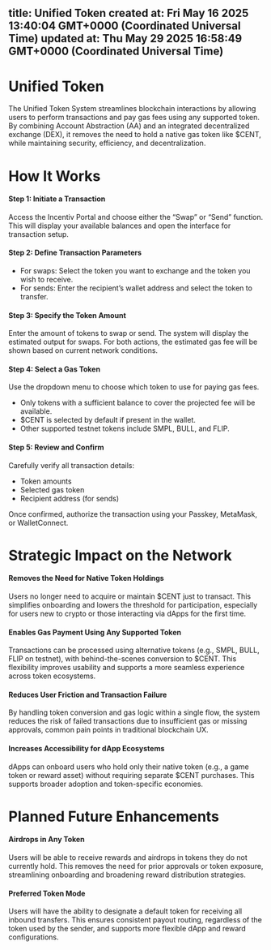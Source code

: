
title: Unified Token
created at: Fri May 16 2025 13:40:04 GMT+0000 (Coordinated Universal Time)
updated at: Thu May 29 2025 16:58:49 GMT+0000 (Coordinated Universal Time)
---

# Unified Token

The Unified Token System streamlines blockchain interactions by allowing users to perform transactions and pay gas fees using any supported token. By combining Account Abstraction (AA) and an integrated decentralized exchange (DEX), it removes the need to hold a native gas token like $CENT, while maintaining security, efficiency, and decentralization.

# How It Works

#### Step 1: Initiate a Transaction

Access the Incentiv Portal and choose either the “Swap” or “Send” function. This will display your available balances and open the interface for transaction setup.

#### Step 2: Define Transaction Parameters

* For swaps: Select the token you want to exchange and the token you wish to receive.
* For sends: Enter the recipient’s wallet address and select the token to transfer.

#### Step 3: Specify the Token Amount

Enter the amount of tokens to swap or send. The system will display the estimated output for swaps. For both actions, the estimated gas fee will be shown based on current network conditions.

#### Step 4: Select a Gas Token

Use the dropdown menu to choose which token to use for paying gas fees.

* Only tokens with a sufficient balance to cover the projected fee will be available.
* $CENT is selected by default if present in the wallet.
* Other supported testnet tokens include SMPL, BULL, and FLIP.

#### Step 5: Review and Confirm

Carefully verify all transaction details:

* Token amounts
* Selected gas token
* Recipient address (for sends)

Once confirmed, authorize the transaction using your Passkey, MetaMask, or WalletConnect.

# Strategic Impact on the Network

#### Removes the Need for Native Token Holdings

Users no longer need to acquire or maintain $CENT just to transact. This simplifies onboarding and lowers the threshold for participation, especially for users new to crypto or those interacting via dApps for the first time.

#### Enables Gas Payment Using Any Supported Token

Transactions can be processed using alternative tokens (e.g., SMPL, BULL, FLIP on testnet), with behind-the-scenes conversion to $CENT. This flexibility improves usability and supports a more seamless experience across token ecosystems.

#### Reduces User Friction and Transaction Failure

By handling token conversion and gas logic within a single flow, the system reduces the risk of failed transactions due to insufficient gas or missing approvals, common pain points in traditional blockchain UX.

#### Increases Accessibility for dApp Ecosystems

dApps can onboard users who hold only their native token (e.g., a game token or reward asset) without requiring separate $CENT purchases. This supports broader adoption and token-specific economies.

# Planned Future Enhancements

#### Airdrops in Any Token

Users will be able to receive rewards and airdrops in tokens they do not currently hold. This removes the need for prior approvals or token exposure, streamlining onboarding and broadening reward distribution strategies.

#### Preferred Token Mode

Users will have the ability to designate a default token for receiving all inbound transfers. This ensures consistent payout routing, regardless of the token used by the sender, and supports more flexible dApp and reward configurations.

          